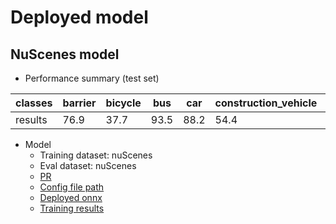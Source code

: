 # Deployed model
## NuScenes model

- Performance summary (test set)

| classes | barrier | bicycle | bus  | car  | construction_vehicle | motorcycle | pedestrian | traffic_cone | trailer | truck | driveable_surface | other_flat | sidewalk | terrain | manmade | vegetation | miou | acc  | acc_cls |
| ------- | ------- | ------- | ---- | ---- | -------------------- | ---------- | ---------- | ------------ | ------- | ----- | ----------------- | ---------- | -------- | ------- | ------- | ---------- | ---- | ---- | ------- |
| results | 76.9    | 37.7    | 93.5 | 88.2 | 54.4                 | 81.8       | 74.1       | 64.6         | 65.7    | 77.7  | 96.8              | 75.9       | 75.6     | 76.1    | 88.3    | 86.5       | 75.9 | 93.7 | 83.7    |

- Model
  - Training dataset: nuScenes
  - Eval dataset: nuScenes
  - [PR](https://github.com/tier4/autoware-ml/pull/150)
  - [Config file path](https://github.com/tier4/autoware-ml/blob/2f06bc2a243b6fd44860fed7c77f8fd1e521e89e/projects/FRNet/configs/nuscenes/frnet_1xb4_nus-seg.py)
  - [Deployed onnx](https://drive.google.com/file/d/1tJ2qje4sF1_EaHLvMut1JXV-euJx-JJw/view?usp=drive_link)
  - [Training results](https://drive.google.com/file/d/1GBxHcYd9U6mTNaDyTrTh2FGW1WaJHUcR/view?usp=drive_link)
